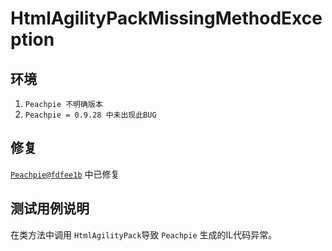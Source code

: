 # HtmlAgilityPackMissingMethodException

## 环境
1. `Peachpie 不明确版本`
2. `Peachpie = 0.9.28 中未出现此BUG`

## 修复
[`Peachpie@fdfee1b`](https://github.com/peachpiecompiler/peachpie/commit/fdfee1b108d4411061e705aae7d68bc24459fc8e) 中已修复

## 测试用例说明
在类方法中调用 `HtmlAgilityPack`导致 `Peachpie` 生成的IL代码异常。
